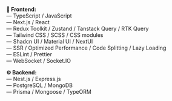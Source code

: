 <b>🚀 Frontend:</b> <br/>
<span>― TypeScript / JavaScript</span> <br/>
<span>― Next.js / React</span> <br/>
<span>― Redux Toolkit / Zustand / Tanstack Query / RTK Query</span> <br/>
<span>― Tailwind CSS / SCSS / CSS modules</span> <br/>
<span>― Shadcn UI / Material UI / NextUI</span> <br/>
<span>― SSR / Optimized Performance / Code Splitting / Lazy Loading</span> <br/>
<span>― ESLint / Prettier</span> <br/>
<span>― WebSocket / Socket.IO</span> <br/>

<b>⚙ Backend:</b> <br/>
<span>― Nest.js / Express.js</span> <br/>
<span>― PostgreSQL / MongoDB </span> <br/>
<span>― Prisma / Mongoose / TypeORM</span> <br/>
